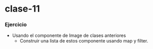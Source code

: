 # clase-11

### Ejercicio
* Usando el componente de Image de clases anteriores
    * Construir una lista de estos componente usando map y filter.
    